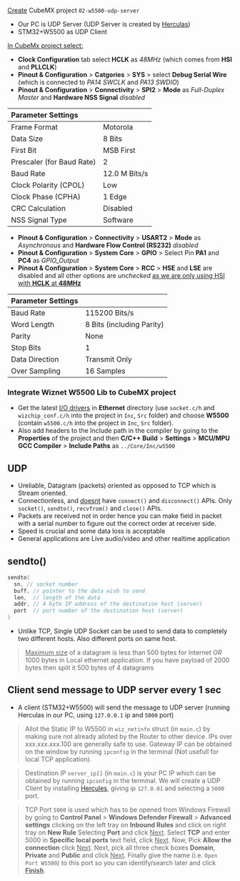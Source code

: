 <ins>Create</ins> CubeMX project `02-w5500-udp-server`        

- Our PC is UDP Server (UDP Server is created by [Herculas](https://www.hw-group.com/software/hercules-setup-utility))
- STM32+W5500 as UDP Client
      
<ins>In CubeMx project select:</ins>     
- **Clock Configuration** tab select **HCLK** as _48MHz_ (which comes from **HSI** and **PLLCLK**)        
- **Pinout & Configuration** > **Catgories** > **SYS** > select **Debug Serial Wire** (which is connected to _PA14 SWCLK_ and _PA13 SWDIO_)      
- **Pinout & Configuration** > **Connectivity** > **SPI2** > **Mode** as _Full-Duplex Master_ and **Hardware NSS Signal** _disabled_      
     
|  Parameter Settings |   |
|:-------------|:-------------|
| Frame Format   | Motorola  |
| Data Size          | 8 Bits         |
| First Bit | MSB First         |
| Prescaler (for Baud Rate) | 2         |
| Baud Rate          | 12.0 M Bits/s         |
| Clock Polarity (CPOL)          | Low          |
| Clock Phase (CPHA)           | 1 Edge    |
| CRC Calculation           | Disabled    |        
| NSS Signal Type           | Software    |     
     

- **Pinout & Configuration** > **Connectivity** > **USART2** > **Mode** as _Asynchronous_ and **Hardware Flow Control (RS232)** _disabled_    
- **Pinout & Configuration** > **System Core** > **GPIO** > Select Pin **PA1** and **PC4** as *GPIO_Output*
- **Pinout & Configuration** > **System Core** > **RCC** > **HSE** and **LSE** are disabled and all other options are *unchecked* <ins>as we are only using HSI with **HCLK** at **48MHz**</ins>
    
|  Parameter Settings |   |
|:-------------|:-------------|
| Baud Rate   | 115200 Bits/s  |
| Word Length          | 8 Bits (including Parity)         |
| Parity | None         |
| Stop Bits | 1         |
| Data Direction          | Transmit Only         |
| Over Sampling         | 16 Samples          |      
     
### Integrate Wiznet W5500 Lib to CubeMX project   
- Get the latest [I/O drivers](https://github.com/Wiznet/ioLibrary_Driver/tree/master) in **Ethernet** directory (use `socket.c/h` and `wizchip_conf.c/h` into the project in `Inc`, `Src` folder) and choose **W5500** (contain `w5500.c/h` into the project in `Inc`, `Src` folder).   
- Also add headers to the Include path in the compiler by going to the **Properties** of the project and then **C/C++ Build** > **Settings** > **MCU/MPU GCC Compiler** > **Include Paths** as `../Core/Inc/w5500`      
     
          
## UDP    
- Ureliable, Datagram (packets) oriented as opposed to TCP which is Stream oriented.     
- Connectionless, and <ins>doesnt</ins> have `connect()` and `disconnect()` APIs. Only `socket()`, `sendto()`, `recvfrom()` and `close()` APIs.    
- Packets are received not in order hence you can make field in packet with a serial number to figure out the correct order at receiver side.    
- Speed is crucial and some data loss is acceptable    
- General applications are Live audio/video and other realtime application     

## sendto()     
```c
sendto(
  sn, // socket number
  buff, // pointer to the data wish to send
  len,  // length of the data
  addr, // 4 byte IP address of the destination host (server)
  port  // port number of the destination host (server)
)
```        
- Unlike TCP, Single UDP Socket can be used to send data to completely two different hosts. Also different ports on same host.    
> <ins>Maximum size</ins> of a datagram is less than 500 bytes for Internet *OR* 1000 bytes in Local ethernet application. If you have payload of 2000 bytes then split it 500 bytes of 4 datagrams


## Client send message to UDP server every 1 sec   

- A client (STM32+W5500) will send the message to UDP server (running Herculas in our PC, using `127.0.0.1` ip and `5000` port)    
    


> Allot the Static IP to W5500 in `wiz_netinfo` struct (in `main.c`) by making sure not already alloted by the Router to other device. IPs over xxx.xxx.xxx.100 are generally safe to use. Gateway IP can be obtained on the window by running `ipconfig` in the terminal (Not usefull for local TCP application). 

> Destination IP `server_ip[]` (in `main.c`) is your PC IP which can be obtained by running `ipconfig` in the terminal. We will create a UDP Client by installing [Hercules](https://www.hw-group.com/software/hercules-setup-utility), giving ip `127.0.01` and selecting a `5000` port.

> TCP Port `5000` is used which has to be opened from Windows Firewall by going to **Control Panel** > **Windows Defender Firewall** > **Advanced settings** clicking on the left tray on **Inbound Rules** and click on right tray on **New Rule** Selecting **Port** and click <ins>Next</ins>. Select **TCP** and enter 5000 in **Specific local ports** text field, click <ins>Next</ins>. Now, Pick **Allow the connection** click <ins>Next</ins>. Next, pick all three check boxes **Domain**, **Private** and **Public** and click <ins>Next</ins>. Finally give the name (i.e. `Open Port W5500`) to this port so you can identify/search later and click <ins>**Finish**</ins>.